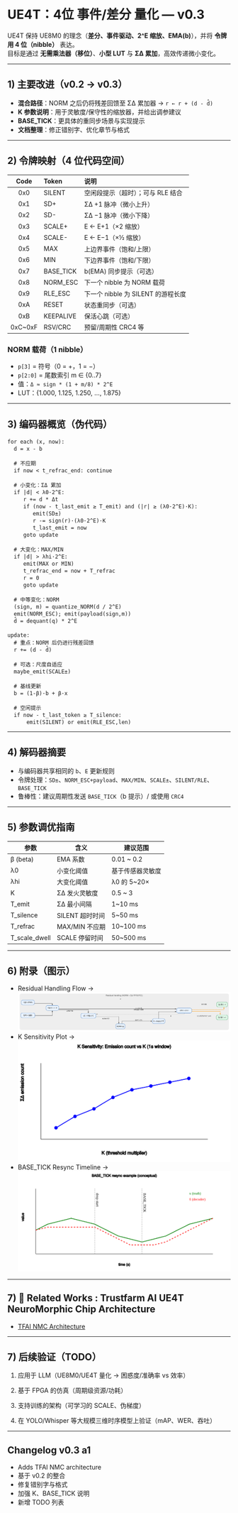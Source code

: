# UE4T：4位 事件/差分 量化 — v0.3

UE4T 保持 UE8M0 的理念（**差分、事件驱动、2^E 缩放、EMA(b)**），并将 **令牌用 4 位（nibble）** 表达。  
目标是通过 **无需乘法器（移位）**、**小型 LUT** 与 **ΣΔ 累加**，高效传递微小变化。

---

## 1) 主要改进（v0.2 → v0.3）

- **混合路径**：NORM 之后仍将残差回馈至 ΣΔ 累加器 → `r ← r + (d - d̂)`
- **K 参数说明**：用于灵敏度/保守性的缩放器，并给出调参建议
- **BASE_TICK**：更具体的重同步场景与实现提示
- **文档整理**：修正错别字、优化章节与格式

---

## 2) 令牌映射（4 位代码空间）

| Code | Token      | 说明 |
|:---:|:-----------|:-----|
| 0x0 | SILENT     | 空闲段提示（超时）；可与 RLE 结合 |
| 0x1 | SD+        | ΣΔ +1 脉冲（微小上升） |
| 0x2 | SD-        | ΣΔ −1 脉冲（微小下降） |
| 0x3 | SCALE+     | E ← E+1（×2 缩放） |
| 0x4 | SCALE-     | E ← E−1（×½ 缩放） |
| 0x5 | MAX        | 上边界事件（饱和/上限） |
| 0x6 | MIN        | 下边界事件（饱和/下限） |
| 0x7 | BASE_TICK  | b(EMA) 同步提示（可选） |
| 0x8 | NORM_ESC   | 下一个 nibble 为 NORM 载荷 |
| 0x9 | RLE_ESC    | 下一个 nibble 为 SILENT 的游程长度 |
| 0xA | RESET      | 状态重同步（可选） |
| 0xB | KEEPALIVE  | 保活心跳（可选） |
| 0xC~0xF | RSV/CRC | 预留/周期性 CRC4 等

### NORM 载荷（1 nibble）
- `p[3]` = 符号（0 = +，1 = −）  
- `p[2:0]` = 尾数索引 m ∈ {0..7}  
- 值：`Δ ≈ sign * (1 + m/8) * 2^E`  
- LUT：{1.000, 1.125, 1.250, …, 1.875}

---

## 3) 编码器概览（伪代码）

```text
for each (x, now):
  d = x - b

  # 不应期
  if now < t_refrac_end: continue

  # 小变化：ΣΔ 累加
  if |d| < λ0·2^E:
     r += d * Δt
     if (now - t_last_emit ≥ T_emit) and (|r| ≥ (λ0·2^E)·K):
        emit(SD±)
        r -= sign(r)·(λ0·2^E)·K
        t_last_emit = now
     goto update

  # 大变化：MAX/MIN
  if |d| > λhi·2^E:
     emit(MAX or MIN)
     t_refrac_end = now + T_refrac
     r = 0
     goto update

  # 中等变化：NORM
  (sign, m) = quantize_NORM(d / 2^E)
  emit(NORM_ESC); emit(payload(sign,m))
  d̂ = dequant(q) * 2^E

update:
  # 重点：NORM 后仍进行残差回馈
  r += (d - d̂)

  # 可选：尺度自适应
  maybe_emit(SCALE±)

  # 基线更新
  b = (1-β)·b + β·x

  # 空闲提示
  if now - t_last_token ≥ T_silence:
      emit(SILENT) or emit(RLE_ESC,len)

```
---

## 4) 解码器摘要

- 与编码器共享相同的 `b`、`E` 更新规则
- 令牌处理：`SD±`、`NORM_ESC+payload`、`MAX/MIN`、`SCALE±`、`SILENT/RLE`、`BASE_TICK`
- 鲁棒性：建议周期性发送 `BASE_TICK`（b 提示）/ 或使用 `CRC4`

---

## 5) 参数调优指南

| 参数              | 含义          | 建议范围        |
| --------------- | ----------- | ----------- |
| β (beta)        | EMA 系数      | 0.01 \~ 0.2 |
| λ0              | 小变化阈值       | 基于传感器灵敏度    |
| λhi             | 大变化阈值       | λ0 的 5\~20× |
| K               | ΣΔ 发火灵敏度    | 0.5 \~ 3    |
| T\_emit         | ΣΔ 最小间隔     | 1\~10 ms    |
| T\_silence      | SILENT 超时时间 | 5\~50 ms    |
| T\_refrac       | MAX/MIN 不应期 | 10\~100 ms  |
| T\_scale\_dwell | SCALE 停留时间  | 50\~500 ms  |

---

## 6) 附录（图示）

- Residual Handling Flow → ![appendix_A_flow.svg](diagrams/appendix_A_flow.svg)
- K Sensitivity Plot → ![appendix_B_K_sensitivity.svg](diagrams/appendix_B_K_sensitivity.svg)
- BASE_TICK Resync Timeline → ![appendix_C_BASE_TICK_resync.svg](diagrams/appendix_C_BASE_TICK_resync.svg)

---

## 7) 📎 Related Works : Trustfarm AI UE4T NeuroMorphic Chip Architecture
- [TFAI NMC Architecture](docs/ue4t_nmc/TFAI_NMC_Architecture.md)

---

## 7) 后续验证（TODO）

1. 应用于 LLM（UE8M0/UE4T 量化 → 困惑度/准确率 vs 效率）

2. 基于 FPGA 的仿真（周期级资源/功耗）

3. 支持训练的架构（可学习的 SCALE、伪梯度）

4. 在 YOLO/Whisper 等大规模三维时序模型上验证（mAP、WER、吞吐）

---

## Changelog v0.3 a1
- Adds TFAI NMC architecture
- 基于 v0.2 的整合
- 修复错别字与格式
- 加强 K、BASE_TICK 说明
- 新增 TODO 列表

